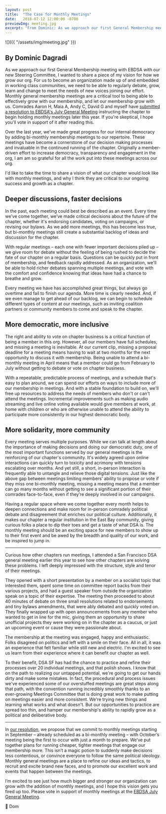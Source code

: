 ```yaml
---
layout: post
title:  "The Case for Monthly Meetings"
date:   2018-07-12 12:00:00 -0700
previewImg: meeting.jpg
excerpt: "From Dominic: As we approach our first General Membership meeting with EBDSA with our new Steering Committee, I wanted to share a piece of my vision for how we grow our org..."
---
```


![]({{ "/assets/img/meeting.jpg" }})

## By Dominic Dagradi

As we approach our first General Membership meeting with EBDSA with our new Steering Committee, I wanted to share a piece of my vision for how we grow our org. For us to become an organization made up of and embedded in working class communities, we need to be able to regularly debate, grow, learn and change to meet the needs of new voices joining our effort. Monthly general membership meetings are a critical tool to being able to effectively grow with our membership, and let our membership grow with us. Comrades Aaron H, Maia A, Andy C, David G and myself have [submitted a resolution to EBDSA's July General Meeting](https://docs.google.com/document/d/1NiNQfTtz-drLb1mDxN3ZbuscR7VAJCHN63pLT08AItQ/edit#heading=h.3qeo8dtzk0i6) instructing the chapter to begin holding monthly meetings later this year. If you're skeptical, I hope you'll vote in support of it after reading this.

Over the last year, we've made great progress for our internal democracy by adding bi-monthly membership meetings to our repertoire. These meetings have become a cornerstone of our decision making processes and invaluable in the continued running of the chapter. Originally a member-driven effort to increase democracy, transparency and engagement in the org, I am am so grateful for all the work put into these meetings across our org.

I'd like to take the time to share a vision of what our chapter would look like with monthly meetings, and why I think they are critical to our ongoing success and growth as a chapter.

## Deeper discussions, faster decisions

In the past, each meeting could best be described as an event. Every time we’ve come together, we’ve made critical decisions about the future of the chapter, whether it's endorsing candidates, voting on campaigns, or revising our bylaws. As we add more meetings, this has become less true, but bi-monthly meetings still create a substantial backlog of ideas and discussion for the chapter.

With regular meetings – each one with fewer important decisions piled up – we give room for debate without the feeling of being rushed to decide the fate of our chapter on a regular basis. Questions can be quickly put in front of membership, and feedback rapidly addressed. As an organization, we'll be able to hold richer debates spanning multiple meetings, and vote with the comfort and confidence knowing that ideas have had a chance to breathe and grow.

Every meeting we have has accomplished great things, but always go overtime and fail to finish our agenda. More time is clearly needed. And, if we even manage to get ahead of our backlog, we can begin to schedule different types of content at our meetings, such as inviting coalition partners or community members to come and speak to the chapter.

## More democratic, more inclusive

The right and ability to vote on chapter business is a critical function of being a member in this org. However, all our members have full schedules, and missing a meeting is inevitable. At our current clip, missing a proposal deadline for a meeting means having to wait at two months for the next opportunity to discuss it with membership. Being unable to attend a bi-monthly meeting in April means that a member could go from February to July without getting to debate or vote on chapter business.

With a repeatable, predictable process of meetings, and a schedule that's easy to plan around, we can spend our efforts on ways to include more of our membership in meetings. And with a stable foundation to build on, we'll free up resources to address the needs of members who don't or can't attend the meetings. Incremental improvements such as making audio streaming and live online voting available would give members at work, at home with children or who are otherwise unable to attend the ability to participate more consistently in our highest democratic body.

## More solidarity, more community

Every meeting serves multiple purposes. While we can talk at length about the importance of making decisions and doing our democratic duty, one of the most important functions served by our general meetings is the reinforcing of our chapter's community. It's widely agreed upon online interactions can quickly turn to toxicity and acrimony with tensions escalating over months. And yet still, a short, in-person interaction is frequently able to untangle and relieve those digital tensions. Just like the above gap between meetings limiting members’ ability to propose or vote if they miss one bi-monthly meeting, missing a meeting means that a member can go many months without getting to see a significant portion of their comrades face-to-face, even if they’re deeply involved in our campaigns.

Having a regular space where we come together every month helps to deepen connections and make room for in-person comradely political debate and disagreement that enriches our political culture. Additionally, it makes our chapter a regular institution in the East Bay community, giving curious folks a place to dip their toes and get a taste of what DSA is. The monthly meeting should be an exciting space for new members to show up to their first event and be awed by the breadth and quality of our work, and be inspired to jump in.

---

Curious how other chapters run meetings, I attended a San Francisco DSA general meeting earlier this year to see how other chapters are solving these problems. I left deeply impressed with the structure, style and tenor of their meetings.

They opened with a short presentation by a member on a socialist topic that interested them, spent some time on committee report backs from their various projects, and had a guest speaker from outside the organization speak on a topic of their expertise. The meeting then proceeded to about 40 minutes of debate on three small resolutions related to endorsements and tiny bylaws amendments, that were ably debated and quickly voted on. They finally wrapped up with open announcements from any member who wanted to get in line for the mic, giving them an opportunity to share unofficial projects they were working on in the chapter as a caucus, or just an upcoming event or cause they were passionate about.

The membership at the meeting was engaged, happy and enthusiastic. Folks disagreed on politics and left with a smile on their face. All in all, it was an experience that felt familiar while still new and electric. I'm excited to see us learn from their experience where it can benefit our chapter as well.

To their benefit, DSA SF has had the chance to practice and refine their processes over 20 individual meetings, and that polish shows. I know that on the path to realizing our untapped potential, we're going to get our hands dirty and make some mistakes. In fact, the procedural and process issues we've experienced some of our overstuffed meetings are great steps along that path, with the convention running incredibly smoothly thanks to an ever-growing Meetings Committee that is doing great work to make putting on meetings easier and more consistent. We're trying new things and learning what works and what doesn't. But our opportunities to practice are spread too thin, and hamper our membership's ability to rapidly grow as a political and deliberative body.

---

In [our resolution](https://docs.google.com/document/d/1NiNQfTtz-drLb1mDxN3ZbuscR7VAJCHN63pLT08AItQ/edit#heading=h.3qeo8dtzk0i6), we propose that we commit to monthly meetings starting in September – already scheduled as a bi-monthly meeting – with October’s meeting being the first to occur with just a month to prepare. We’ve put together plans for running cheaper, tighter meetings that engage our membership more. This isn’t a magic potion to suddenly make decisions less contentious, or convince everyone to follow the same political ideology. Monthly general meetings are a place to refine our ideas and tactics, to recruit and excite brand new faces, and to promote our excellent work and events that happen between the meetings.

I’m excited to see just how much bigger and stronger our organization can grow with the addition of monthly meetings, and I hope this vision gets you fired up too. Please vote in support of monthly meetings at the [EBDSA July General Meeting](https://www.eastbaydsa.org/events/426/2018-07-14-general-membership-meeting).

🌹
Dom
